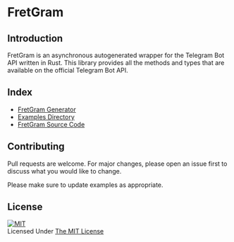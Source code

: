 # **FretGram**
## **Introduction**
FretGram is an asynchronous autogenerated wrapper for the Telegram Bot API written in Rust. This library provides all the methods and types that are available on the official Telegram Bot API.

## **Index**
- [FretGram Generator](generator)
- [Examples Directory](examples)
- [FretGram Source Code](src)

## **Contributing**
Pull requests are welcome. For major changes, please open an issue first to discuss what you would like to change.

Please make sure to update examples as appropriate.


## **License**
[![MIT](https://upload.wikimedia.org/wikipedia/commons/thumb/0/0c/MIT_logo.svg/200px-MIT_logo.svg.png)](https://opensource.org/licenses/MIT)
<br>Licensed Under <a href="https://opensource.org/licenses/MIT">The MIT License</a>
